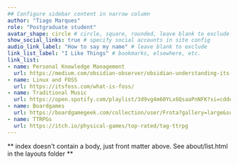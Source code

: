 ```yaml
---
## Configure sidebar content in narrow column
author: "Tiago Marques"
role: "Postgraduate student"
avatar_shape: circle # circle, square, rounded, leave blank to exclude
show_social_links: true # specify social accounts in site config
audio_link_label: "How to say my name" # leave blank to exclude
link_list_label: "I Like Things" # bookmarks, elsewhere, etc.
link_list:
- name: Personal Knowledge Management
  url: https://medium.com/obsidian-observer/obsidian-understanding-its-core-design-principles-7f3fafbd6e36
- name: Linux and FOSS
  url: https://itsfoss.com/what-is-foss/
- name: Traditional Music
  url: https://open.spotify.com/playlist/3d9vg4m60YLx6QsaaPnNFK?si=cdde7446c9084953
- name: Boardgames
  url: https://boardgamegeek.com/collection/user/Frota?gallery=large&sort=rating&sortdir=desc&rankobjecttype=subtype&rankobjectid=1&columns=title%7Cthumbnail%7Cstatus%7Cacquisitiondate%7Cpostdate%7Crating%7Cbggrating%7Cplays%7Ccomment%7Ccommands&geekranks=Board+Game+Rank&objecttype=thing&ff=1&subtype=boardgame
- name: TTRPGs
  url: https://itch.io/physical-games/top-rated/tag-ttrpg
---
```


** index doesn't contain a body, just front matter above.
See about/list.html in the layouts folder **
